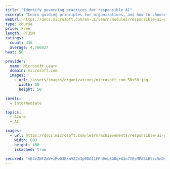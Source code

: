 ```yaml
---
title: "Identify governing practices for responsible AI"
excerpt: "Learn guiding principles for organizations, and how to choose and operationalize a governance system to responsibly and successfully use AI in the enterprise."
webUrl: https://docs.microsoft.com/en-us/learn/modules/responsible-ai-governing-practices/
type: course
price: Free
length: PT35M
ratings:
  count: 416
  average: 4.766827
heat: 50

provider:
  name: Microsoft Learn
  domain: microsoft.com
  images:
    - url: /assets/images/organizations/microsoft.com-50x50.jpg
      width: 50
      height: 50

levels:
  - Intermediate

topics:
  - Azure
  - AI

images:
  - url: https://docs.microsoft.com/learn/achievements/responsible-ai-governing-practices-social.png
    width: 800
    height: 400
    isCached: true

secured: "vE4vZNfZmV+zRw0JBkmVZJx3p9DA11FPn0vL8GDq+A3n7VEsMPd3LHtsc5nDs8tMHjmdC3X1sZwAouZCgRqlmi2N7Y3p1xf2VbMHbNxPQhvoFMImXsvvheCglJ1E0EymE9aeCdSn/sgZeZyVLSpvYetRY6Q5fzlfTtztAWHJr+7guRjNc8vWdraFmi8I7fyMM/uiEPPOyrPcocWPbYGH4fdkv27TItkxE7cpICGgk+k0EFbNP+A/Yvda/Fhnp3taHTiHSGi2FcU4QF6C6SwZcgwggok5ylUmFMB1n9DyvshoSb9DGyVKmm+mqBVVqJPCm7rXvm5AmrXYd8KYBn57oNdQm9291+RFb2aqTLVjxdmpoAbJMv2y9nkOWY9ikSPEpa/fegZLnitM2QyptEDaKBbLGUeuEQVqtAalWRRxX30=;wwxA0YydNUzS1gb7jLFkqw=="
---
```


